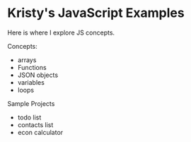 # Kristy's JavaScript Examples

Here is where I explore JS concepts.


Concepts:
- arrays
- Functions
- JSON objects
- variables
- loops


Sample Projects
* todo list
* contacts list 
* econ calculator
